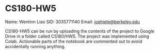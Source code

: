 # CS180-HW5

Name: Wentinn Liao
SID: 3035771140
Email: jophiele@berkeley.edu

CS180-HW5 can be run by uploading the contents of the project to Google Drive in a folder called CS180/HW5. The project was implemented using Colab. Actionable parts of the notebook are commented out to avoid accidentally running anything.